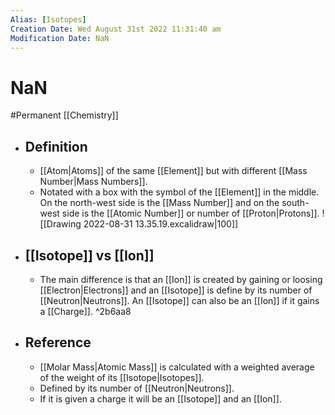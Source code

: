 ```yaml
---
Alias: [Isotopes]
Creation Date: Wed August 31st 2022 11:31:40 am 
Modification Date: NaN
---
```

# NaN
#Permanent [[Chemistry]]

- ## Definition
	- [[Atom|Atoms]] of the same [[Element]] but with different [[Mass Number|Mass Numbers]].
	- Notated with a box with the symbol of the [[Element]] in the middle. On the north-west side is the [[Mass Number]] and on the south-west side is the [[Atomic Number]] or number of [[Proton|Protons]].
	  ![[Drawing 2022-08-31 13.35.19.excalidraw|100]]
- ## [[Isotope]] vs [[Ion]]
	- The main difference is that an [[Ion]] is created by gaining or loosing [[Electron|Electrons]] and an [[Isotope]] is define by its number of [[Neutron|Neutrons]]. An [[Isotope]] can also be an [[Ion]] if it gains a [[Charge]]. ^2b6aa8
- ## Reference
	- [[Molar Mass|Atomic Mass]] is calculated with a weighted average of the weight of its [[Isotope|Isotopes]].
	- Defined by its number of [[Neutron|Neutrons]].
	- If it is given a charge it will be an [[Isotope]] and an [[Ion]].